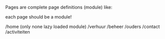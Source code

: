 Pages are complete page definitions (module) like:

each page should be a module!

/home (only none lazy loaded module)
/verhuur
/beheer
/ouders
/contact
/activiteiten
